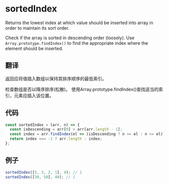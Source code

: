 # sortedIndex

Returns the lowest index at which value should be inserted into array in order to maintain its sort order.

Check if the array is sorted in descending order (loosely).
Use `Array.prototype.findIndex()` to find the appropriate index where the element should be inserted.

## 翻译

返回应将值插入数组以保持其排序顺序的最低索引。

检查数组是否以降序排序(松散)。
使用Array.prototype.findIndex()查找适当的索引，元素应插入该位置。

## 代码

```js
const sortedIndex = (arr, n) => {
  const isDescending = arr[0] > arr[arr.length - 1];
  const index = arr.findIndex(el => (isDescending ? n >= el : n <= el));
  return index === -1 ? arr.length : index;
};
```

## 例子

```js
sortedIndex([5, 3, 2, 1], 4); // 1
sortedIndex([30, 50], 40); // 1
```
